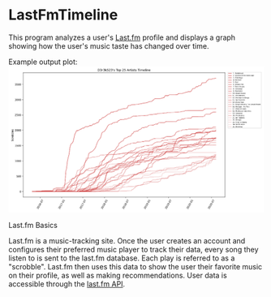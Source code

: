 # LastFmTimeline
This program analyzes a user's [Last.fm](https://www.last.fm/) profile and displays a graph showing how the user's music taste has changed over time.

Example output plot:
![example](https://raw.githubusercontent.com/D3r3k23/LastFmTimeline/master/timeline.png)

Last.fm Basics

Last.fm is a music-tracking site. Once the user creates an account and configures their preferred music player to track their data, every song they listen to is sent to the last.fm database. Each play is referred to as a "scrobble". Last.fm then uses this data to show the user their favorite music on their profile, as well as making recommendations. User data is accessible through the [last.fm API](https://www.last.fm/api).
